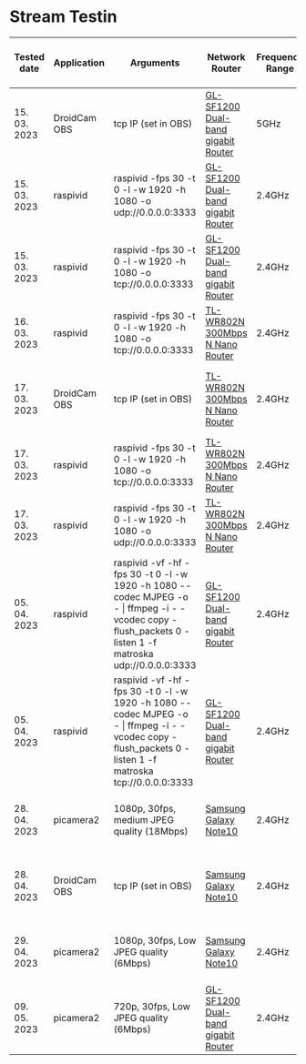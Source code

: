# Stream Testin

|Tested date |Application |Arguments                                                                                                                                                |Network Router                                                                                                     |Frequency  Range|Measured  px2px  delay [ms]|Device source                                                                               |Source platform              |Device sink                                                                                           |Sink platform          |Sink application                                 |Sink application arguments                                                                                          |Source sensor                                                                                              |Stream Resolution|Encoding|Protocol |Git source                                                                                                          |Git sink                                                                                                                  |Comments                                                                                                                                                           |
|------------|------------|---------------------------------------------------------------------------------------------------------------------------------------------------------|-------------------------------------------------------------------------------------------------------------------|----------------|---------------------------|--------------------------------------------------------------------------------------------|-----------------------------|------------------------------------------------------------------------------------------------------|-----------------------|-------------------------------------------------|--------------------------------------------------------------------------------------------------------------------|-----------------------------------------------------------------------------------------------------------|-----------------|--------|---------|--------------------------------------------------------------------------------------------------------------------|--------------------------------------------------------------------------------------------------------------------------|-------------------------------------------------------------------------------------------------------------------------------------------------------------------|
|15. 03. 2023|DroidCam OBS|tcp IP (set in OBS)                                                                                                                                      |[GL-SF1200 Dual-band gigabit Router](https://www.gl-inet.com/products/gl-sf1200/)                                  |5GHz            |160                        |[Samsung Galaxy Note10](https://www.gsmarena.com/samsung_galaxy_note10-9788.php)            |Android 12                   |[OMEN Laptop 15-en1013dx Product Specifications](https://support.hp.com/ee-en/document/c07073462#AbT0)|64-bit Ubuntu 20.04 LTS|OBS 29.0.2                                       |MJPEG, use WiFi IP, Enable audio, Allow hardware acceleration, deactivate when not showing                          |[Samsung 12M Ultrawide AF Camera Module](https://www.samsungsem.com/global/product/module/camera-module.do)|1920x1080        |MJPEG   |TCP      |[droidcam-obs-git](https://github.com/dev47apps/droidcam-obs-plugin)                                                |[obs-studio-git](https://github.com/obsproject/obs-studio)                                                                |butter smooth, crystal clear, fast                                                                                                                                 |
|15. 03. 2023|raspivid    |raspivid -fps 30 -t 0 -l -w 1920 -h 1080 -o udp://0.0.0.0:3333                                                                                           |[GL-SF1200 Dual-band gigabit Router](https://www.gl-inet.com/products/gl-sf1200/)                                  |2.4GHz          |260                        |[Raspberry Pi 4 Model B](https://www.raspberrypi.com/products/raspberry-pi-4-model-b/)      |Raspberry Pi OS (64-bit) Lite|[OMEN Laptop 15-en1013dx Product Specifications](https://support.hp.com/ee-en/document/c07073462#AbT0)|64-bit Ubuntu 20.04 LTS|mpv_0.35.1+fruit.2_amd64.deb 2023-01-30          |mpv --hwdec=auto --cache=no --no-correct-pts --fps=30 --profile=low-latency --opengl-glfinish=yes udp://0.0.0.0:3333|Sony IMX219                                                                                                |1920x1080        |H264    |UDP      |[raspivid-git](https://github.com/raspberrypi/userland/blob/master/host_applications/linux/apps/raspicam/RaspiVid.c)|[mpv-player-git](https://github.com/mpv-player/mpv)                                                                       |stable, lossy when shaken                                                                                                                                          |
|15. 03. 2023|raspivid    |raspivid -fps 30 -t 0 -l -w 1920 -h 1080 -o tcp://0.0.0.0:3333                                                                                           |[GL-SF1200 Dual-band gigabit Router](https://www.gl-inet.com/products/gl-sf1200/)                                  |2.4GHz          |260                        |[Raspberry Pi Zero W](https://www.raspberrypi.com/products/raspberry-pi-zero-w/)            |Raspberry Pi OS (32-bit) Lite|[OMEN Laptop 15-en1013dx Product Specifications](https://support.hp.com/ee-en/document/c07073462#AbT0)|64-bit Ubuntu 20.04 LTS|mpv_0.35.1+fruit.2_amd64.deb 2023-01-30          |mpv --cache=no --no-correct-pts --fps=30 --profile=low-latency tcp://192.168.8.163:3333                             |Sony IMX219                                                                                                |1920x1080        |H264    |TCP      |[raspivid-git](https://github.com/raspberrypi/userland/blob/master/host_applications/linux/apps/raspicam/RaspiVid.c)|[mpv-player-git](https://github.com/mpv-player/mpv)                                                                       |smooth, stable                                                                                                                                                     |
|16. 03. 2023|raspivid    |raspivid -fps 30 -t 0 -l -w 1920 -h 1080 -o tcp://0.0.0.0:3333                                                                                           |[TL-WR802N 300Mbps N Nano Router](https://www.tp-link.com/us/home-networking/wifi-router/tl-wr802n/#specifications)|2.4GHz          |380                        |[Raspberry Pi 3 Model B+](https://www.raspberrypi.com/products/raspberry-pi-3-model-b-plus/)|Raspberry Pi OS (64-bit) Lite|[Samsung Galaxy Note10](https://www.gsmarena.com/samsung_galaxy_note10-9788.php)                      |Android 12             |mpv-android 2023-02-27-release                   |mpv --cache=no --no-correct-pts --fps=30 --profile=low-latency tcp://<source device LAN IP>:3333                    |Sony IMX219                                                                                                |1920x1080        |H264    |TCP      |[raspivid-git](https://github.com/raspberrypi/userland/blob/master/host_applications/linux/apps/raspicam/RaspiVid.c)|[mpv-android-git](https://github.com/mpv-android/mpv-android)                                                             |slightly jittery, borderline unstable  [pi-camera#hardware-specification](https://www.raspberrypi.com/documentation/accessories/camera.html#hardware-specification)|
|17. 03. 2023|DroidCam OBS|tcp IP (set in OBS)                                                                                                                                      |[TL-WR802N 300Mbps N Nano Router](https://www.tp-link.com/us/home-networking/wifi-router/tl-wr802n/#specifications)|2.4GHz          |200                        |[Samsung Galaxy Note10](https://www.gsmarena.com/samsung_galaxy_note10-9788.php)            |Android 12                   |[OMEN Laptop 15-en1013dx Product Specifications](https://support.hp.com/ee-en/document/c07073462#AbT0)|64-bit Windows         |OBS 29.0.2                                       |MJPEG, use WiFi IP, Enable audio, Allow hardware acceleration, deactivate when not showing                          |[Samsung 12M Ultrawide AF Camera Module](https://www.samsungsem.com/global/product/module/camera-module.do)|1920x1080        |MJPEG   |TCP      |[droidcam-obs-git](https://github.com/dev47apps/droidcam-obs-plugin)                                                |[obs-studio-git](https://github.com/obsproject/obs-studio)                                                                |smooth, fast, clear                                                                                                                                                |
|17. 03. 2023|raspivid    |raspivid -fps 30 -t 0 -l -w 1920 -h 1080 -o tcp://0.0.0.0:3333                                                                                           |[TL-WR802N 300Mbps N Nano Router](https://www.tp-link.com/us/home-networking/wifi-router/tl-wr802n/#specifications)|2.4GHz          |460                        |[Raspberry Pi Zero W](https://www.raspberrypi.com/products/raspberry-pi-zero-w/)            |Raspberry Pi OS (32-bit) Lite|[Samsung Galaxy Note10](https://www.gsmarena.com/samsung_galaxy_note10-9788.php)                      |Android 12             |mpv-android 2023-02-27-release                   |mpv --cache=no --no-correct-pts --fps=30 --profile=low-latency tcp://<source device LAN IP>:3333                    |Sony IMX219                                                                                                |1920x1080        |H264    |TCP      |[raspivid-git](https://github.com/raspberrypi/userland/blob/master/host_applications/linux/apps/raspicam/RaspiVid.c)|[mpv-android-git](https://github.com/mpv-android/mpv-android)                                                             |felt sluggish, slow [pi-camera#hardware-specification](https://www.raspberrypi.com/documentation/accessories/camera.html#hardware-specification)                   |
|17. 03. 2023|raspivid    |raspivid -fps 30 -t 0 -l -w 1920 -h 1080 -o udp://0.0.0.0:3333                                                                                           |[TL-WR802N 300Mbps N Nano Router](https://www.tp-link.com/us/home-networking/wifi-router/tl-wr802n/#specifications)|2.4GHz          |330                        |[Raspberry Pi Zero W](https://www.raspberrypi.com/products/raspberry-pi-zero-w/)            |Raspberry Pi OS (32-bit) Lite|[Samsung Galaxy Note10](https://www.gsmarena.com/samsung_galaxy_note10-9788.php)                      |Android 12             |mpv-android 2023-02-27-release                   |mpv --cache=no --no-correct-pts --fps=30 --profile=low-latency udp://<source device LAN IP>:3333                    |Sony IMX219                                                                                                |1920x1080        |H264    |UDP      |[raspivid-git](https://github.com/raspberrypi/userland/blob/master/host_applications/linux/apps/raspicam/RaspiVid.c)|[mpv-android-git](https://github.com/mpv-android/mpv-android)                                                             |jittery, slow  [pi-camera#hardware-specification](https://www.raspberrypi.com/documentation/accessories/camera.html#hardware-specification)                        |
|05. 04. 2023|raspivid    |raspivid -vf -hf -fps 30 -t 0 -l -w 1920 -h 1080 --codec MJPEG -o - &#124;  ffmpeg -i - -vcodec copy -flush_packets 0 -listen 1 -f matroska udp://0.0.0.0:3333|[GL-SF1200 Dual-band gigabit Router](https://www.gl-inet.com/products/gl-sf1200/)                                  |2.4GHz          |260                        |[Raspberry Pi Zero W](https://www.raspberrypi.com/products/raspberry-pi-zero-w/)            |Raspberry Pi OS (32-bit) Lite|[OMEN Laptop 15-en1013dx Product Specifications](https://support.hp.com/ee-en/document/c07073462#AbT0)|64-bit Windows         |mpv-x86_64-v3-20230514                           |mpv --demuxer-thread=no --vd-lavc-threads=1 --untimed --no-correct-pts "udp://192.168.199.228:3333"                 |Sony IMX219                                                                                                |1920x1080        |MP4     |UDP      |[raspivid-git](https://github.com/raspberrypi/userland/blob/master/host_applications/linux/apps/raspicam/RaspiVid.c)|[mpv-player-git](https://github.com/mpv-player/mpv)                                                                       |responsive, lossy when shaken                                                                                                                                      |
|05. 04. 2023|raspivid    |raspivid -vf -hf -fps 30 -t 0 -l -w 1920 -h 1080 --codec MJPEG -o - &#124;  ffmpeg -i - -vcodec copy -flush_packets 0 -listen 1 -f matroska tcp://0.0.0.0:3333|[GL-SF1200 Dual-band gigabit Router](https://www.gl-inet.com/products/gl-sf1200/)                                  |2.4GHz          |210                        |[Raspberry Pi Zero W](https://www.raspberrypi.com/products/raspberry-pi-zero-w/)            |Raspberry Pi OS (32-bit) Lite|[OMEN Laptop 15-en1013dx Product Specifications](https://support.hp.com/ee-en/document/c07073462#AbT0)|64-bit Windows         |mpv-x86_64-v3-20230514                           |mpv --demuxer-thread=no --vd-lavc-threads=1 --untimed --no-correct-pts "tcp://192.168.199.228:3333"                 |Sony IMX219                                                                                                |1920x1080        |MP4     |TCP      |[raspivid-git](https://github.com/raspberrypi/userland/blob/master/host_applications/linux/apps/raspicam/RaspiVid.c)|[mpv-player-git](https://github.com/mpv-player/mpv)                                                                       |fast, smooth, sometimes stutters                                                                                                                                   |
|28. 04. 2023|picamera2   |1080p, 30fps, medium JPEG quality (18Mbps)                                                                                                               |[Samsung Galaxy Note10](https://www.gsmarena.com/samsung_galaxy_note10-9788.php)                                   |2.4GHz          |320                        |[Raspberry Pi Zero W](https://www.raspberrypi.com/products/raspberry-pi-zero-w/)            |Raspberry Pi OS (32-bit) Lite|[OMEN Laptop 15-en1013dx Product Specifications](https://support.hp.com/ee-en/document/c07073462#AbT0)|64-bit Windows         |Brave Browser v1.52.64  (Chromium 112.0.5615.165)|N/A                                                                                                                 |Sony IMX219                                                                                                |1920x1080        |MJPEG   |HTTP     |[picamera2/mjpeg_server.py](https://github.com/raspberrypi/picamera2/blob/main/examples/mjpeg_server.py)            |[Brave-browser-git](https://github.com/brave/brave-browser)                                                               |responsive, fast, smooth, clear                                                                                                                                    |
|28. 04. 2023|DroidCam OBS|tcp IP (set in OBS)                                                                                                                                      |[Samsung Galaxy Note10](https://www.gsmarena.com/samsung_galaxy_note10-9788.php)                                   |2.4GHz          |256                        |[Samsung Galaxy Note10](https://www.gsmarena.com/samsung_galaxy_note10-9788.php)            |Android 12                   |[OMEN Laptop 15-en1013dx Product Specifications](https://support.hp.com/ee-en/document/c07073462#AbT0)|64-bit Windows         |OBS 29.0.2                                       |MJPEG, use WiFi IP, Enable audio, Allow hardware acceleration, deactivate when not showing                          |[Samsung 12M Ultrawide AF Camera Module](https://www.samsungsem.com/global/product/module/camera-module.do)|1920x1080        |MJPEG   |TCP      |[droidcam-obs-git](https://github.com/dev47apps/droidcam-obs-plugin)                                                |[obs-studio-git](https://github.com/obsproject/obs-studio)                                                                |fast, smooth, crystal clear                                                                                                                                        |
|29. 04. 2023|picamera2   |1080p, 30fps, Low JPEG quality (6Mbps)                                                                                                                   |[Samsung Galaxy Note10](https://www.gsmarena.com/samsung_galaxy_note10-9788.php)                                   |2.4GHz          |384                        |[Raspberry Pi Zero W](https://www.raspberrypi.com/products/raspberry-pi-zero-w/)            |Raspberry Pi OS (32-bit) Lite|[OMEN Laptop 15-en1013dx Product Specifications](https://support.hp.com/ee-en/document/c07073462#AbT0)|64-bit Windows         |Godot_v4.0.2-stable_win64.exe                    |1080p                                                                                                               |Sony IMX219                                                                                                |1920x1080        |MJPEG   |WebSocket|[stream_mjpeg_ws.py](https://github.com/mbz4/RoverXR/blob/main/Blueprints/stream_mjpeg_ws.py)                       |[Blueprints/Testing/websocket_2_py_demo](https://github.com/mbz4/RoverXR/tree/main/Blueprints/Testing/websocket_2_py_demo)|sluggish, clear                                                                                                                                                    |
|09. 05. 2023|picamera2   |720p, 30fps, Low JPEG quality (6Mbps)                                                                                                                    |[GL-SF1200 Dual-band gigabit Router](https://www.gl-inet.com/products/gl-sf1200/)                                  |2.4GHz          |256                        |[Raspberry Pi Zero W](https://www.raspberrypi.com/products/raspberry-pi-zero-w/)            |Raspberry Pi OS (32-bit) Lite|[OMEN Laptop 15-en1013dx Product Specifications](https://support.hp.com/ee-en/document/c07073462#AbT0)|64-bit Windows         |Godot_v4.0.2-stable_win64.exe                    |720p                                                                                                                |                                                                                                           |1920x1080        |MJPEG   |WebSocket|[stream_mjpeg_ws.py](https://github.com/mbz4/RoverXR/blob/main/Blueprints/stream_mjpeg_ws.py)                       |[Blueprints/Testing/websocket_2_py_demo](https://github.com/mbz4/RoverXR/tree/main/Blueprints/Testing/websocket_2_py_demo)|responsive, little blurry                                                                                                                                          |
